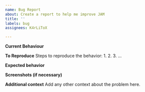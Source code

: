 ```yaml
---
name: Bug Report
about: Create a report to help me improve JAM
title: ''
labels: bug
assignees: K4rLiToX

---
```


**Current Behaviour**



**To Reproduce**
Steps to reproduce the behavior:
1.
2.
3.
...

**Expected behavior**



**Screenshots (if necessary)**



**Additional context**
Add any other context about the problem here.
